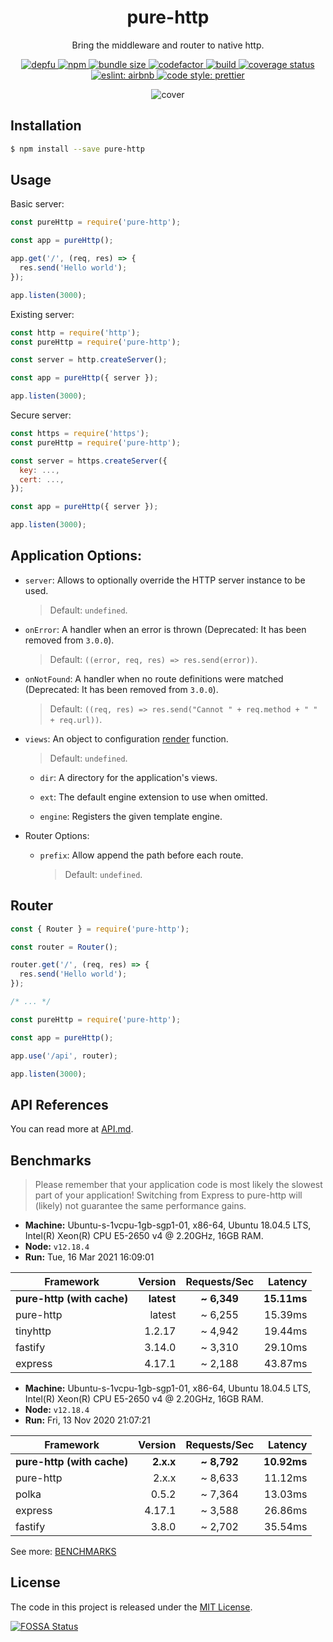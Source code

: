 <h1 align='center'>pure-http</h1>

<p align='center'>Bring the middleware and router to native http.</p>

<p align='center'>
  <a href='https://depfu.com/github/htdangkhoa/pure-http?project_id=17737'>
    <img src='https://badges.depfu.com/badges/22cfff5ebd5901cb72e115e69767cad5/count.svg' alt='depfu' />
  </a>

  <a href='https://www.npmjs.com/package/pure-http'>
    <img src='https://img.shields.io/npm/v/pure-http' alt='npm' />
  </a>

  <a href="https://bundlephobia.com/result?p=pure-http">
    <img src="https://badgen.net/bundlephobia/minzip/pure-http" alt="bundle size" />
  </a>

  <a href="https://www.codefactor.io/repository/github/htdangkhoa/pure-http">
    <img src="https://www.codefactor.io/repository/github/htdangkhoa/pure-http/badge" alt="codefactor" />
  </a>

  <a href='https://github.com/htdangkhoa/pure-http/actions/workflows/build.yml'>
    <img src='https://github.com/htdangkhoa/pure-http/actions/workflows/build.yml/badge.svg' alt='build' />
  </a>

  <a href='https://coveralls.io/github/htdangkhoa/pure-http?branch=develop'>
    <img src='https://coveralls.io/repos/github/htdangkhoa/pure-http/badge.svg?branch=develop' alt='coverage status' />
  </a>

  <a href='https://github.com/airbnb/javascript/tree/master/packages/eslint-config-airbnb-base'>
    <img src='https://img.shields.io/badge/eslint-airbnb-4B32C3.svg' alt='eslint: airbnb' />
  </a>

  <a href='https://github.com/prettier/prettier'>
    <img src='https://img.shields.io/badge/code_style-prettier-ff69b4.svg' alt='code style: prettier' />
  </a>
</p>

<div align='center'>
  <img src='./art/cover.jpeg' alt='cover' />
</div>

## Installation

```bash
$ npm install --save pure-http
```

## Usage

Basic server:

```js
const pureHttp = require('pure-http');

const app = pureHttp();

app.get('/', (req, res) => {
  res.send('Hello world');
});

app.listen(3000);
```

Existing server:

```js
const http = require('http');
const pureHttp = require('pure-http');

const server = http.createServer();

const app = pureHttp({ server });

app.listen(3000);
```

Secure server:

```js
const https = require('https');
const pureHttp = require('pure-http');

const server = https.createServer({
  key: ...,
  cert: ...,
});

const app = pureHttp({ server });

app.listen(3000);
```

## Application Options:

- `server`: Allows to optionally override the HTTP server instance to be used.

  > Default: `undefined`.

- `onError`: A handler when an error is thrown (Deprecated: It has been removed from `3.0.0`).

  > Default: `((error, req, res) => res.send(error))`.

- `onNotFound`: A handler when no route definitions were matched (Deprecated: It has been removed from `3.0.0`).

  > Default: `((req, res) => res.send("Cannot " + req.method + " " + req.url))`.

- `views`: An object to configuration [render](./API.md#resrenderview--options--callback) function.

  > Default: `undefined`.

  - `dir`: A directory for the application's views.

  - `ext`: The default engine extension to use when omitted.

  - `engine`: Registers the given template engine.

- Router Options:

  - `prefix`: Allow append the path before each route.

    > Default: `undefined`.

## Router

```js
const { Router } = require('pure-http');

const router = Router();

router.get('/', (req, res) => {
  res.send('Hello world');
});

/* ... */

const pureHttp = require('pure-http');

const app = pureHttp();

app.use('/api', router);

app.listen(3000);
```

## API References

You can read more at [API.md](./API.md).

## Benchmarks

> Please remember that your application code is most likely the slowest part of your application!
> Switching from Express to pure-http will (likely) not guarantee the same performance gains.

- **Machine:** Ubuntu-s-1vcpu-1gb-sgp1-01, x86-64, Ubuntu 18.04.5 LTS, Intel(R) Xeon(R) CPU E5-2650 v4 @ 2.20GHz, 16GB RAM.
- **Node:** `v12.18.4`
- **Run:** Tue, 16 Mar 2021 16:09:01

| Framework                  |    Version | Requests/Sec |     Latency |
| -------------------------- | ---------: | :----------: | ----------: |
| **pure-http (with cache)** | **latest** | **\~ 6,349** | **15.11ms** |
| pure-http                  |     latest |   ~ 6,255    |     15.39ms |
| tinyhttp                   |     1.2.17 |   ~ 4,942    |     19.44ms |
| fastify                    |     3.14.0 |   ~ 3,310    |     29.10ms |
| express                    |     4.17.1 |   ~ 2,188    |     43.87ms |

- **Machine:** Ubuntu-s-1vcpu-1gb-sgp1-01, x86-64, Ubuntu 18.04.5 LTS, Intel(R) Xeon(R) CPU E5-2650 v4 @ 2.20GHz, 16GB RAM.
- **Node:** `v12.18.4`
- **Run:** Fri, 13 Nov 2020 21:07:21

| Framework                  |   Version | Requests/Sec |     Latency |
| -------------------------- | --------: | :----------: | ----------: |
| **pure-http (with cache)** | **2.x.x** | **\~ 8,792** | **10.92ms** |
| pure-http                  |     2.x.x |   ~ 8,633    |     11.12ms |
| polka                      |     0.5.2 |   ~ 7,364    |     13.03ms |
| express                    |    4.17.1 |   ~ 3,588    |     26.86ms |
| fastify                    |     3.8.0 |   ~ 2,702    |     35.54ms |

See more: [BENCHMARKS](./bench)

## License

The code in this project is released under the [MIT License](./LICENSE).

[![FOSSA Status](https://app.fossa.com/api/projects/git%2Bgithub.com%2Fhtdangkhoa%2Fpure-http.svg?type=large)](https://app.fossa.com/projects/git%2Bgithub.com%2Fhtdangkhoa%2Fpure-http?ref=badge_large)
